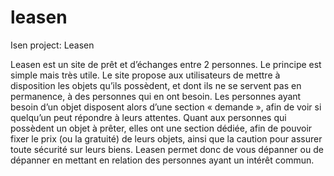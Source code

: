 # leasen
Isen project: Leasen

Leasen est un site de prêt et d’échanges entre 2 personnes. Le principe est simple mais très utile.
Le site propose aux utilisateurs de mettre à disposition les objets qu’ils possèdent,
et dont ils ne se servent pas en permanence, à des personnes qui en ont besoin.
Les personnes ayant besoin d’un objet disposent alors d’une section « demande »,
afin de voir si quelqu’un peut répondre à leurs attentes.
Quant aux personnes qui possèdent un objet à prêter, elles ont une section dédiée,
afin de pouvoir fixer le prix (ou la gratuité) de leurs objets, 
ainsi que la caution pour assurer toute sécurité sur leurs biens.
Leasen permet donc de vous dépanner ou de dépanner en mettant en relation des personnes ayant un intérêt commun.